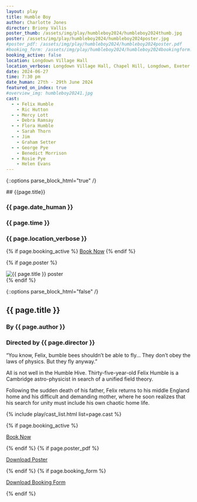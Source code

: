 ```yaml
---
layout: play
title: Humble Boy
author: Charlotte Jones
director: Briony Vallis
poster_thumb: /assets/img/play/humbleboy2024/humbleboy2024thumb.jpg
poster: /assets/img/play/humbleboy2024/humbleboy2024poster.jpg
#poster_pdf: /assets/img/play/humbleboy2024/humbleboy2024poster.pdf
#booking_form: /assets/img/play/humbleboy2024/humbleboy2024bookingform.pdf
booking_active: false
location: Longdown Village Hall
location_verbose: Longdown Village Hall, Chapel Hill, Longdown, Exeter EX6 7SN, UK
date: 2024-06-27
time: 7:30 pm
date_human: 27th - 29th June 2024
featured_on_index: true
#overview_img: humbleboy20241.jpg
cast:
  - - Felix Humble
    - Ric Hutton
  - - Mercy Lott
    - Debra Ramsay
  - - Flora Humble
    - Sarah Thorn
  - - Jim
    - Graham Setter
  - - George Pye
    - Benedict Morrison
  - - Rosie Pye
    - Helen Evans
---
```



{::options parse_block_html="true" /}

<div class="jumbotron">
## {{page.title}}
<h3> <i class="fas fa-calendar-alt"></i> {{ page.date_human }}</h3>
<h3> <i class="fas fa-clock"></i> {{ page.time }}</h3>
<h3> <i class="fas fa-map-marker-alt"></i> {{ page.location_verbose }}</h3>
{% if page.booking_active %}
<a class="btn btn-primary" href="{{ site.social_links.ticketsource }}" role="button">Book Now</a>
{% endif %}
</div>

{% if page.poster %}
<div class="row text-center">
<div class="col-1">
</div>
<div class="col-10">
<img class="img-fluid" src="{{ page.poster | relative_url }}" alt="{{ page.title }} poster" />
</div>
<div class="col-1">
</div>
</div>
{% endif %}

{::options parse_block_html="false" /}

## {{ page.title }}
### By {{ page.author }}
### Directed by {{ page.director }}

“You know, Felix, bumble bees shouldn’t be able to fly… They don’t obey the laws
of physics. But they fly anyway.”

All is not well in the Humble Hive. Thirty-five-year-old Felix Humble is a
Cambridge astro-physicist in search of a unified field theory.

Following the sudden death of his father, Felix returns to his middle England
home and his difficult and demanding mother, where he soon realizes that his
search for unity must include his own chaotic home life.

{% include play/cast_list.html list=page.cast %}

{% if page.booking_active %}
<p class="text-center"><a class="btn btn-primary" href="{{ site.social_links.ticketsource }}" role="button">Book Now</a></p>
{% endif %}
{% if page.poster_pdf %}
<p class="text-center"><a href="{{ page.poster_pdf | relative_url}}" role="button">Download Poster</a></p>
{% endif %}
{% if page.booking_form %}
<p class="text-center"><a href="{{ page.booking_form | relative_url }}" role="button">Download Booking Form</a></p>
{% endif %}
